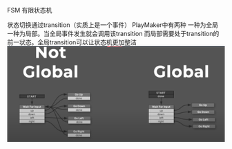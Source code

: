 FSM 有限状态机

状态切换通过transition（实质上是一个事件）  PlayMaker中有两种 一种为全局 一种为局部。当全局事件发生就会调用该transition 而局部需要处于transition的前一状态。全局transition可以让状态机更加整洁
![alt text](image.png)

